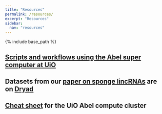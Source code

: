 ```yaml
---
title: "Resources"
permalink: /resources/
excerpt: "Resources"
sidebar: 
  nav: "resources"
---
```


{% include base_path %}

## [Scripts and workflows using the Abel super computer at UiO](/resources/abel/intro/)

## Datasets from our [paper on sponge lincRNAs](http://rspb.royalsocietypublishing.org/content/282/1821/20151746) are on [Dryad](http://datadryad.org/resource/doi:10.5061/dryad.v83fj)

## [Cheat sheet](https://github.com/jonbra/NGS-Abel/wiki/Abel-cheat-sheet) for the UiO Abel compute cluster



